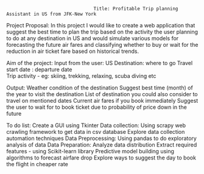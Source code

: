                                     Title: Profitable Trip planning Assistant in US from JFK-New York

Project Proposal:
    In this project I would like to create a web application that suggest the best time to plan the trip based on the activity the user planning to do at any destination in US and would simulate various models for forecasting the future air fares and classifying whether to buy or wait for the reduction in air ticket fare based on historical trends.

Aim of the project:
  Input from the user:
    US Destination: where to go
    Travel start date : departure date  
    Trip activity - eg: skiing, trekking, relaxing, scuba diving etc

  Output:
    Weather condition of the destination
    Suggest best time (month) of the year to visit the destination
    List of destination you could also consider to travel on mentioned dates
    Current air fares if you book immediately
    Suggest the user to wait for to book ticket due to probability of  price down in the future

To do list:
Create a GUI using Tkinter
Data collection: 
     Using scrapy web crawling framework to get data in csv database
     Explore data collection automation techniques 
Data Preprocessing:
     Using pandas to do exploratory analysis of data
Data Preparation: 
     Analyze data distribution
     Extract required features - using Scikit-learn library
Predictive model building using algorithms to forecast airfare drop 
     Explore ways to suggest the day to book the flight in cheaper rate
           
  
